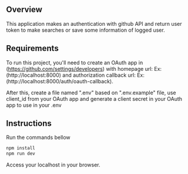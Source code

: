 ## Overview

This application makes an authentication with github API and return user token to make searches or save some information of logged user.

## Requirements

To run this project, you'll need to create an OAuth app in (https://github.com/settings/developers) with homepage url: Ex:(http://localhost:8000) and authorization callback url: Ex:(http://localhost:8000/auth/oauth-callback).

After this, create a file named ".env" based on ".env.example" file, use client_id from your OAuth app and generate a client secret in your OAuth app to use in your .env

## Instructions

Run the commands bellow

```bash
npm install
npm run dev
```

Access your localhost in your browser.
